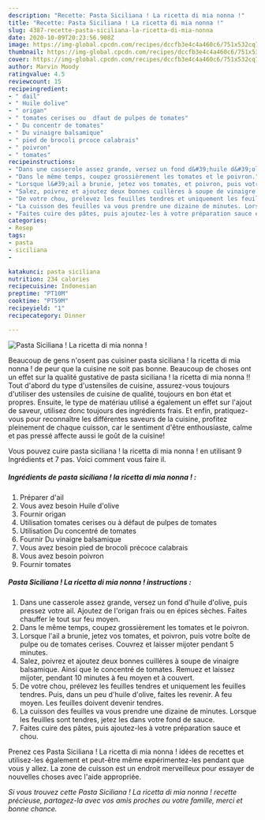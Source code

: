 ```yaml
---
description: "Recette: Pasta Siciliana ! La ricetta di mia nonna !"
title: "Recette: Pasta Siciliana ! La ricetta di mia nonna !"
slug: 4387-recette-pasta-siciliana-la-ricetta-di-mia-nonna
date: 2020-10-09T20:23:56.908Z
image: https://img-global.cpcdn.com/recipes/dccfb3e4c4a460c6/751x532cq70/pasta-siciliana-la-ricetta-di-mia-nonna-photo-principale-de-la-recette.jpg
thumbnail: https://img-global.cpcdn.com/recipes/dccfb3e4c4a460c6/751x532cq70/pasta-siciliana-la-ricetta-di-mia-nonna-photo-principale-de-la-recette.jpg
cover: https://img-global.cpcdn.com/recipes/dccfb3e4c4a460c6/751x532cq70/pasta-siciliana-la-ricetta-di-mia-nonna-photo-principale-de-la-recette.jpg
author: Marvin Moody
ratingvalue: 4.5
reviewcount: 15
recipeingredient:
- " dail"
- " Huile dolive"
- " origan"
- " tomates cerises ou  dfaut de pulpes de tomates"
- " Du concentr de tomates"
- " Du vinaigre balsamique"
- " pied de brocoli prcoce calabrais"
- " poivron"
- " tomates"
recipeinstructions:
- "Dans une casserole assez grande, versez un fond d&#39;huile d&#39;olive, puis pressez votre ail. Ajoutez de l&#39;origan frais ou en épices sèches. Faites chauffer le tout sur feu moyen."
- "Dans le même temps, coupez grossièrement les tomates et le poivron."
- "Lorsque l&#39;ail a brunie, jetez vos tomates, et poivron, puis votre boîte de pulpe ou de tomates cerises. Couvrez et laisser mijoter pendant 5 minutes."
- "Salez, poivrez et ajoutez deux bonnes cuillères à soupe de vinaigre balsamique. Ainsi que le concentré de tomates. Remuez et laissez mijoter, pendant 10 minutes à feu moyen et à couvert."
- "De votre chou, prélevez les feuilles tendres et uniquement les feuilles tendres. Puis, dans un peu d&#39;huile d&#39;olive, faites les revenir. A feu moyen. Les feuilles doivent devenir tendres."
- "La cuisson des feuilles va vous prendre une dizaine de minutes. Lorsque les feuilles sont tendres, jetez les dans votre fond de sauce."
- "Faites cuire des pâtes, puis ajoutez-les à votre préparation sauce et chou."
categories:
- Resep
tags:
- pasta
- siciliana
- 

katakunci: pasta siciliana  
nutrition: 234 calories
recipecuisine: Indonesian
preptime: "PT10M"
cooktime: "PT59M"
recipeyield: "1"
recipecategory: Dinner

---
```



![Pasta Siciliana ! La ricetta di mia nonna !](https://img-global.cpcdn.com/recipes/dccfb3e4c4a460c6/751x532cq70/pasta-siciliana-la-ricetta-di-mia-nonna-photo-principale-de-la-recette.jpg)

Beaucoup de gens n'osent pas cuisiner pasta siciliana ! la ricetta di mia nonna ! de peur que la cuisine ne soit pas bonne. Beaucoup de choses ont un effet sur la qualité gustative de pasta siciliana ! la ricetta di mia nonna !! Tout d'abord du type d'ustensiles de cuisine, assurez-vous toujours d'utiliser des ustensiles de cuisine de qualité, toujours en bon état et propres. Ensuite, le type de matériau utilisé a également un effet sur l'ajout de saveur, utilisez donc toujours des ingrédients frais. Et enfin, pratiquez-vous pour reconnaître les différentes saveurs de la cuisine, profitez pleinement de chaque cuisson, car le sentiment d'être enthousiaste, calme et pas pressé affecte aussi le goût de la cuisine!

<!--inarticleads1-->

Vous pouvez cuire pasta siciliana ! la ricetta di mia nonna ! en utilisant 9 Ingrédients et 7 pas. Voici comment vous faire il.

##### Ingrédients de pasta siciliana ! la ricetta di mia nonna ! :

1. Préparer  d&#39;ail
1. Vous avez besoin  Huile d&#39;olive
1. Fournir  origan
1. Utilisation  tomates cerises ou à défaut de pulpes de tomates
1. Utilisation  Du concentré de tomates
1. Fournir  Du vinaigre balsamique
1. Vous avez besoin  pied de brocoli précoce calabrais
1. Vous avez besoin  poivron
1. Fournir  tomates




<!--inarticleads2-->

##### Pasta Siciliana ! La ricetta di mia nonna ! instructions :

1. Dans une casserole assez grande, versez un fond d&#39;huile d&#39;olive, puis pressez votre ail. Ajoutez de l&#39;origan frais ou en épices sèches. Faites chauffer le tout sur feu moyen.
1. Dans le même temps, coupez grossièrement les tomates et le poivron.
1. Lorsque l&#39;ail a brunie, jetez vos tomates, et poivron, puis votre boîte de pulpe ou de tomates cerises. Couvrez et laisser mijoter pendant 5 minutes.
1. Salez, poivrez et ajoutez deux bonnes cuillères à soupe de vinaigre balsamique. Ainsi que le concentré de tomates. Remuez et laissez mijoter, pendant 10 minutes à feu moyen et à couvert.
1. De votre chou, prélevez les feuilles tendres et uniquement les feuilles tendres. Puis, dans un peu d&#39;huile d&#39;olive, faites les revenir. A feu moyen. Les feuilles doivent devenir tendres.
1. La cuisson des feuilles va vous prendre une dizaine de minutes. Lorsque les feuilles sont tendres, jetez les dans votre fond de sauce.
1. Faites cuire des pâtes, puis ajoutez-les à votre préparation sauce et chou.




<!--inarticleads1-->

<p>
Prenez ces Pasta Siciliana ! La ricetta di mia nonna ! idées de recettes et utilisez-les également et peut-être même expérimentez-les pendant que vous y allez. La zone de cuisson est un endroit merveilleux pour essayer de nouvelles choses avec l'aide appropriée.
</p>

<p>
<i>Si vous trouvez cette Pasta Siciliana ! La ricetta di mia nonna ! recette précieuse, partagez-la avec vos amis proches ou votre famille, merci et bonne chance.</i>
</p>
